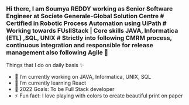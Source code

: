### Hi there, I am Soumya REDDY working as Senior Software Engineer at Societe Generale-Global Solution Centre # Certified in Robotic Process Automation using UiPath # Working towards FUsllStack | Core skills JAVA, Informatica (ETL) ,SQL, UNIX # Strictly into following CMRM process, continuous integration and responsible for release management also following Agile 👋

Things that I do on daily basis ✨

- 🔭 I’m currently working on JAVA, Informatica, UNIX, SQL
- 🌱 I’m currently learning React
- 🤔 2022 Goals: To be Full Stack developer 
- ⚡ Fun fact: I love playing with colors to create beautiful print on paper


